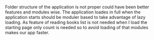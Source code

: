 Folder structure of the application is not proper could have been better features and modules wise.
The application loades in full when the application starts should be moduler based to take advantage of lazy loading.
As feature of reading books list is not needed when I load the starting page only count is needed so to avoid loading of that modules makes our app faster.

